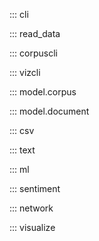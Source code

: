 ::: cli

::: read_data

::: corpuscli

::: vizcli

::: model.corpus

::: model.document

::: csv

::: text

::: ml

::: sentiment

::: network

::: visualize



